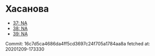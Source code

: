 # Хасанова
- [37: NA](37.md)
- [38: NA](38.md)
- [39: NA](39.md)

Commit: 16c7d5ca4686da4ff5cd3697c24f705a1784aa8a
 fetched at: 20201209-173330

